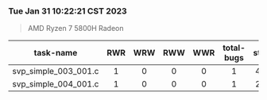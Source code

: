 ### Tue Jan 31 10:22:21 CST 2023
> AMD   Ryzen   7   5800H Radeon

| task-name | RWR | WRW | RWW | WWR | total-bugs| state | total time(ms) |
| :---: | :---: | :---: | :---: | :---: | :---: | :---: | :---: | 
| svp_simple_003_001.c | 1 | 0 | 0 | 0 | 1 | 448 | 322 |
| svp_simple_004_001.c | 1 | 0 | 0 | 0 | 1 | 207 | 100 |
